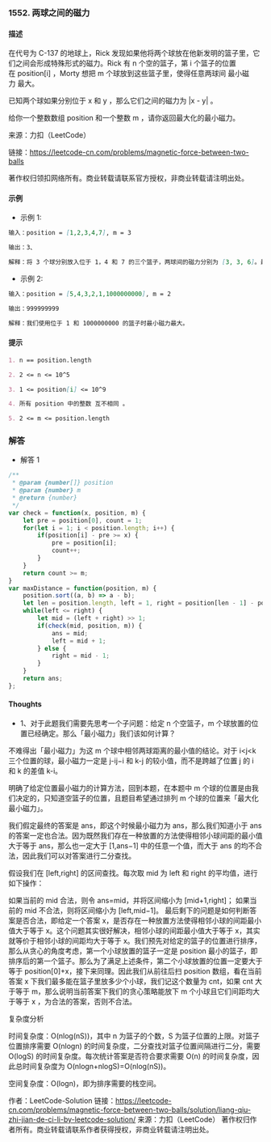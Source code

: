 ### 1552. 两球之间的磁力

#### 描述

在代号为 C-137 的地球上，Rick 发现如果他将两个球放在他新发明的篮子里，它们之间会形成特殊形式的磁力。Rick 有 n 个空的篮子，第 i 个篮子的位置在 position[i] ，Morty 想把 m 个球放到这些篮子里，使得任意两球间 最小磁力 最大。

已知两个球如果分别位于 x 和 y ，那么它们之间的磁力为 |x - y| 。

给你一个整数数组 position 和一个整数 m ，请你返回最大化的最小磁力。

来源：力扣（LeetCode）

链接：https://leetcode-cn.com/problems/magnetic-force-between-two-balls

著作权归领扣网络所有。商业转载请联系官方授权，非商业转载请注明出处。

#### 示例

+ 示例 1:
```md
输入：position = [1,2,3,4,7], m = 3

输出：3、

解释：将 3 个球分别放入位于 1，4 和 7 的三个篮子，两球间的磁力分别为 [3, 3, 6]。最小磁力为 3 。我们没办法让最小磁力大于 3 。
```
+ 示例 2:
```md
输入：position = [5,4,3,2,1,1000000000], m = 2

输出：999999999

解释：我们使用位于 1 和 1000000000 的篮子时最小磁力最大。
```


#### 提示
```md
1. n == position.length

2. 2 <= n <= 10^5

3. 1 <= position[i] <= 10^9

4. 所有 position 中的整数 互不相同 。

5. 2 <= m <= position.length
```

### 解答

+ 解答 1
```js
/**
 * @param {number[]} position
 * @param {number} m
 * @return {number}
 */
var check = function(x, position, m) {
    let pre = position[0], count = 1;
    for(let i = 1; i < position.length; i++) {
        if(position[i] - pre >= x) {
            pre = position[i];
            count++;
        }
    }
    return count >= m;
}
var maxDistance = function(position, m) {
    position.sort((a, b) => a - b);
    let len = position.length, left = 1, right = position[len - 1] - position[0], ans = -1;
    while(left <= right) {
        let mid = (left + right) >> 1;
        if(check(mid, position, m)) {
            ans = mid;
            left = mid + 1;
        } else {
            right = mid - 1;
        }
    }
    return ans;
};
```


#### Thoughts

+ 1、对于此题我们需要先思考一个子问题：给定 n 个空篮子，m 个球放置的位置已经确定。那么「最小磁力」我们该如何计算？

不难得出「最小磁力」为这 m 个球中相邻两球距离的最小值的结论。对于 i<j<k三个位置的球，最小磁力一定是 j-ij−i 和 k-j 的较小值，而不是跨越了位置 j 的 i 和 k 的差值 k-i。

明确了给定位置最小磁力的计算方法，回到本题，在本题中 m 个球的位置是由我们决定的，只知道空篮子的位置，且题目希望通过排列 m 个球的位置来「最大化最小磁力」。

我们假定最终的答案是 ans，即这个时候最小磁力为 ans，那么我们知道小于 ans 的答案一定也合法。因为既然我们存在一种放置的方法使得相邻小球间距的最小值大于等于 ans，那么也一定大于 [1,ans−1] 中的任意一个值，而大于 ans 的均不合法，因此我们可以对答案进行二分查找。

假设我们在 [left,right] 的区间查找。每次取 mid 为 left 和 right 的平均值，进行如下操作：

如果当前的 mid 合法，则令 ans=mid，并将区间缩小为 [mid+1,right]；
如果当前的 mid 不合法，则将区间缩小为 [left,mid−1]。
最后剩下的问题是如何判断答案是否合法，即给定一个答案 x，是否存在一种放置方法使得相邻小球的间距最小值大于等于 x。这个问题其实很好解决，相邻小球的间距最小值大于等于 x，其实就等价于相邻小球的间距均大于等于 x。我们预先对给定的篮子的位置进行排序，那么从贪心的角度考虑，第一个小球放置的篮子一定是 position 最小的篮子，即排序后的第一个篮子。那么为了满足上述条件，第二个小球放置的位置一定要大于等于 position[0]+x，接下来同理。因此我们从前往后扫 position 数组，看在当前答案 x 下我们最多能在篮子里放多少个小球，我们记这个数量为 cnt，如果 cnt 大于等于 m，那么说明当前答案下我们的贪心策略能放下 m 个小球且它们间距均大于等于 x ，为合法的答案，否则不合法。


复杂度分析

时间复杂度：O(nlog(nS))，其中 n 为篮子的个数，S 为篮子位置的上限。对篮子位置排序需要 O(nlogn) 的时间复杂度，二分查找对篮子位置间隔进行二分，需要 O(logS) 的时间复杂度。每次统计答案是否符合要求需要 O(n) 的时间复杂度，因此总时间复杂度为 O(nlogn+nlogS)=O(nlog(nS))。

空间复杂度：O(logn)，即为排序需要的栈空间。

作者：LeetCode-Solution
链接：https://leetcode-cn.com/problems/magnetic-force-between-two-balls/solution/liang-qiu-zhi-jian-de-ci-li-by-leetcode-solution/
来源：力扣（LeetCode）
著作权归作者所有。商业转载请联系作者获得授权，非商业转载请注明出处。